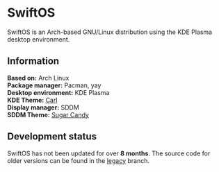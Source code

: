 # SwiftOS

SwiftOS is an Arch-based GNU/Linux distribution using the KDE Plasma desktop environment.

## Information

**Based on:** Arch Linux  
**Package manager:** Pacman, yay  
**Desktop environment:** KDE Plasma  
**KDE Theme:** [Carl](https://store.kde.org/p/1338881)  
**Display manager:** SDDM  
**SDDM Theme:** [Sugar Candy](https://store.kde.org/p/1312658/)

## Development status

SwiftOS has not been updated for over **8 months**. The source code for older versions can be found in the [legacy](https://github.com/teamswiftos/swiftos/tree/legacy) branch.
